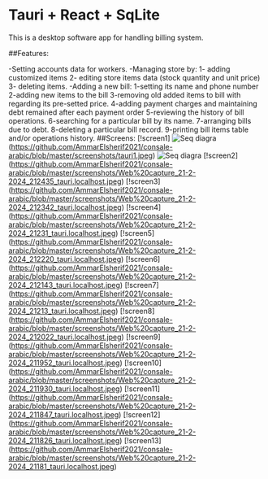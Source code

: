 # Tauri + React + SqLite

This is a desktop software app for handling billing system.

##Features:

-Setting accounts data for workers.
-Managing store by:
    1- adding customized items 
    2- editing store items data (stock quantity and unit price) 
    3- deleting items.
-Adding a new bill: 
    1-setting its name and phone number 
    2-adding new items to the bill 
    3-removing old added items to bill with regarding its pre-setted price. 
    4-adding payment charges and maintaining debt remained after each payment order 
    5-reviewing the history of bill operations.
    6-searching for a particular bill by its name.
    7-arranging bills due to debt.
    8-deleting a particular bill record.
    9-printing bill items table and/or operations history.
##Screens:
[!screen1]
![Seq diagra](/SeqDiagram.drawio.png "Seq Diagram")
(https://github.com/AmmarElsherif2021/consale-arabic/blob/master/screenshots/tauri1.jpeg)
![Seq diagra](/SeqDiagram.drawio.png "Seq Diagram")
[!screen2]
(https://github.com/AmmarElsherif2021/consale-arabic/blob/master/screenshots/Web%20capture_21-2-2024_212435_tauri.localhost.jpeg)
[!screen3]
(https://github.com/AmmarElsherif2021/consale-arabic/blob/master/screenshots/Web%20capture_21-2-2024_212342_tauri.localhost.jpeg)
[!screen4]
(https://github.com/AmmarElsherif2021/consale-arabic/blob/master/screenshots/Web%20capture_21-2-2024_21231_tauri.localhost.jpeg)
[!screen5]
(https://github.com/AmmarElsherif2021/consale-arabic/blob/master/screenshots/Web%20capture_21-2-2024_212220_tauri.localhost.jpeg)
[!screen6]
(https://github.com/AmmarElsherif2021/consale-arabic/blob/master/screenshots/Web%20capture_21-2-2024_212143_tauri.localhost.jpeg)
[!screen7]
(https://github.com/AmmarElsherif2021/consale-arabic/blob/master/screenshots/Web%20capture_21-2-2024_21213_tauri.localhost.jpeg)
[!screen8]
(https://github.com/AmmarElsherif2021/consale-arabic/blob/master/screenshots/Web%20capture_21-2-2024_212022_tauri.localhost.jpeg)
[!screen9]
(https://github.com/AmmarElsherif2021/consale-arabic/blob/master/screenshots/Web%20capture_21-2-2024_211952_tauri.localhost.jpeg)
[!screen10]
(https://github.com/AmmarElsherif2021/consale-arabic/blob/master/screenshots/Web%20capture_21-2-2024_211930_tauri.localhost.jpeg)
[!screen11]
(https://github.com/AmmarElsherif2021/consale-arabic/blob/master/screenshots/Web%20capture_21-2-2024_211847_tauri.localhost.jpeg)
[!screen12]
(https://github.com/AmmarElsherif2021/consale-arabic/blob/master/screenshots/Web%20capture_21-2-2024_211826_tauri.localhost.jpeg)
[!screen13]
(https://github.com/AmmarElsherif2021/consale-arabic/blob/master/screenshots/Web%20capture_21-2-2024_21181_tauri.localhost.jpeg)


